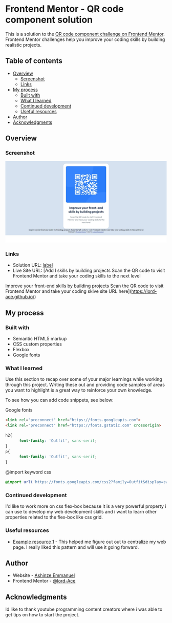 # Frontend Mentor - QR code component solution

This is a solution to the [QR code component challenge on Frontend Mentor](https://www.frontendmentor.io/challenges/qr-code-component-iux_sIO_H). Frontend Mentor challenges help you improve your coding skills by building realistic projects. 

## Table of contents

- [Overview](#overview)
  - [Screenshot](#screenshot)
  - [Links](#links)
- [My process](#my-process)
  - [Built with](#built-with)
  - [What I learned](#what-i-learned)
  - [Continued development](#continued-development)
  - [Useful resources](#useful-resources)
- [Author](#author)
- [Acknowledgments](#acknowledgments)

## Overview

### Screenshot
![Alt text](Web%20capture_23-4-2023_213021_127.0.0.1.jpeg)

### Links

- Solution URL: [label](index.html)
- Live Site URL: [Add l skills by building projects
Scan the QR code to visit Frontend Mentor and take your coding skills to the next level

Improve your front-end skills by building projects Scan the QR code to visit Frontend Mentor and take your coding skive site URL here](https://lord-ace.github.io/)

## My process

### Built with

- Semantic HTML5 markup
- CSS custom properties
- Flexbox
- Google fonts

### What I learned

Use this section to recap over some of your major learnings while working through this project. Writing these out and providing code samples of areas you want to highlight is a great way to reinforce your own knowledge.

To see how you can add code snippets, see below:

Google fonts
```html
<link rel="preconnect" href="https://fonts.googleapis.com">
<link rel="preconnect" href="https://fonts.gstatic.com" crossorigin>
```
```css
h2{
      font-family: 'Outfit', sans-serif;
}
p{
      font-family: 'Outfit', sans-serif;
}
```
@import keyword css
```css
@import url('https://fonts.googleapis.com/css2?family=Outfit&display=swap');
```

### Continued development

I'd like to work more on css flex-box because it is a very powerful property i can use to develop my web development skills and i want to learn other properties related to the flex-box like css grid.

### Useful resources

- [Example resource 1](https://youtu.be/1H-vSHVOxoU) - This helped me figure out out to centralize my web page. I really liked this pattern and will use it going forward.

## Author

- Website - [Ashinze Emmanuel](https://www.your-site.com)
- Frontend Mentor - [@lord-Ace](https://www.frontendmentor.io/profile/lord-Ace)

## Acknowledgments
Id like to thank youtube programming content creators where i was able to get tips on how to start the project.
